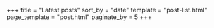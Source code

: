 +++
title = "Latest posts"
sort_by = "date"
template = "post-list.html"
page_template = "post.html"
paginate_by = 5
+++